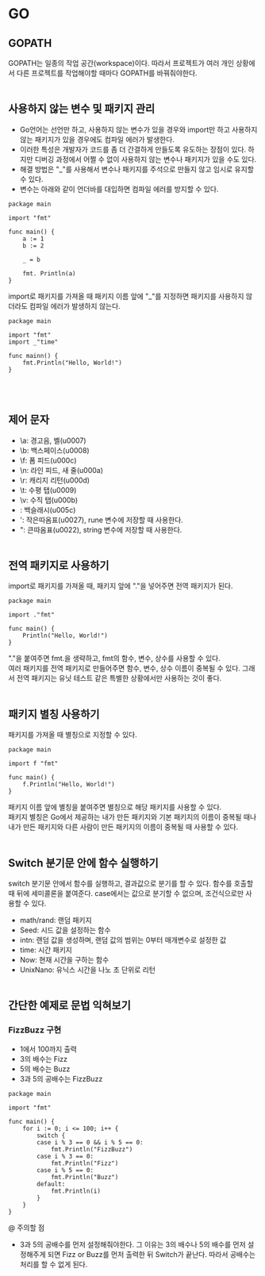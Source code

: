 # GO

## GOPATH

GOPATH는 일종의 작업 공간(workspace)이다. 따라서 프로젝트가 여러 개인 상황에서 다른 프로젝트를 작업해야할 때마다 GOPATH를 바꿔줘야한다.
<br/>
<br/>

## 사용하지 않는 변수 및 패키지 관리

- Go언어는 선언만 하고, 사용하지 않는 변수가 있을 경우와 import만 하고 사용하지 않는 패키지가 있을 경우에도 컴파일 에러가 발생한다.
- 이러한 특성은 개발자가 코드를 좀 더 간결하게 만들도록 유도하는 장점이 있다. 하지만 디버깅 과정에서 어쩔 수 없이 사용하지 않는 변수나 패키지가 있을 수도 있다.
- 해결 방법은 "\_"를 사용해서 변수나 패키지를 주석으로 만들지 않고 임시로 유지할 수 있다.
- 변수는 아래와 같이 언더바를 대입하면 컴파일 에러를 방지할 수 있다.

```
package main

import "fmt"

func main() {
    a := 1
    b := 2

    _ = b

    fmt. Println(a)
}
```

import로 패키지를 가져올 때 패키지 이름 앞에 "\_"를 지정하면 패키지를 사용하지 않더라도 컴파일 에러가 발생하지 않는다.

```
package main

import "fmt"
import _"time"

func mainn() {
    fmt.Println("Hello, World!")
}
```

<br/>
<br/>

## 제어 문자

- \a: 경고음, 벨(u0007)
- \b: 백스페이스(u0008)
- \f: 폼 피드(u000c)
- \n: 라인 피드, 새 줄(u000a)
- \r: 캐리지 리턴(u000d)
- \t: 수평 탭(u0009)
- \v: 수직 탭(u000b)
- \: 백슬래시(u005c)
- ': 작은따옴표(u0027), rune 변수에 저장할 때 사용한다.
- ": 큰따옴표(u0022), string 변수에 저장할 때 사용한다.
  <br/>
  <br/>

## 전역 패키지로 사용하기

import로 패키지를 가져올 때, 패키지 앞에 "."을 넣어주면 전역 패키지가 된다.

```
package main

import ."fmt"

func main() {
    Println("Hello, World!")
}
```

"."을 붙여주면 fmt.을 생략하고, fmt의 함수, 변수, 상수를 사용할 수 있다.
<br/>
여러 패키지를 전역 패키지로 만들어주면 함수, 변수, 상수 이름이 중복될 수 있다. 그래서 전역 패키지는 유닛 테스트 같은 특별한 상황에서만 사용하는 것이 좋다.
<br/>
<br/>

## 패키지 별칭 사용하기

패키지를 가져올 때 별칭으로 지정할 수 있다.

```
package main

import f "fmt"

func main() {
    f.Println("Hello, World!")
}
```

패키지 이름 앞에 별칭을 붙여주면 별칭으로 해당 패키지를 사용할 수 있다.
<br/>
패키지 별칭은 Go에서 제공하는 내가 만든 패키지와 기본 패키지의 이름이 중복될 때나 내가 만든 패키지와 다른 사람이 만든 패키지의 이름이 중복될 때 사용할 수 있다.
<br/>
<br/>

## Switch 분기문 안에 함수 실행하기

switch 분기문 안에서 함수를 실행하고, 결과값으로 분기를 할 수 있다. 함수를 호출할 때 뒤에 세미콜론을 붙여준다. case에서는 값으로 분기할 수 없으며, 조건식으로만 사용할 수 있다.

- math/rand: 랜덤 패키지
- Seed: 시드 값을 설정하는 함수
- intn: 랜덤 값을 생성하며, 랜덤 값의 범위는 0부터 매개변수로 설정한 값
- time: 시간 패키지
- Now: 현재 시간을 구하는 함수
- UnixNano: 유닉스 시간을 나노 초 단위로 리턴
  <br/>
  <br/>

## 간단한 예제로 문법 익혀보기

### FizzBuzz 구현

- 1에서 100까지 출력
- 3의 배수는 Fizz
- 5의 배수는 Buzz
- 3과 5의 공배수는 FizzBuzz

```
package main

import "fmt"

func main() {
    for i := 0; i <= 100; i++ {
        switch {
        case i % 3 == 0 && i % 5 == 0:
            fmt.Println("FizzBuzz")
        case i % 3 == 0:
            fmt.Println("Fizz")
        case i % 5 == 0:
            fmt.Println("Buzz")
        default:
            fmt.Println(i)
        }
    }
}
```

@ 주의할 점

- 3과 5의 공배수를 먼저 설정해줘야한다. 그 이유는 3의 배수나 5의 배수를 먼저 설정해주게 되면 Fizz or Buzz를 먼저 출력한 뒤 Switch가 끝난다. 따라서 공배수는 처리를 할 수 없게 된다.
  <br/>
  <br/>
